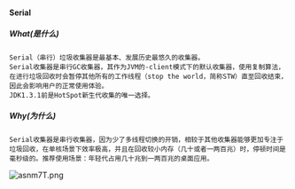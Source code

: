 #### Serial

##### What(是什么)
```text
Serial（串行）垃圾收集器是最基本、发展历史最悠久的收集器。
Serial收集器是串行GC收集器，其作为JVM的-client模式下的默认收集器，使用复制算法，在进行垃圾回收时会暂停其他所有的工作线程（stop the world，简称STW）直至回收结束，因此会影响用户的正常使用体验。
JDK1.3.1前是HotSpot新生代收集的唯一选择。

```

##### Why(为什么)
```text
Serial收集器是串行收集器，因为少了多线程切换的开销，相较于其他收集器能够更加专注于垃圾回收，在单核场景下效率极高，并且在回收较小内存（几十或者一两百兆）时，停顿时间是毫秒级的。推荐使用场景：年轻代占用几十兆到一两百兆的桌面应用。

```


![asnm7T.png](https://s1.ax1x.com/2020/08/05/asnm7T.png)